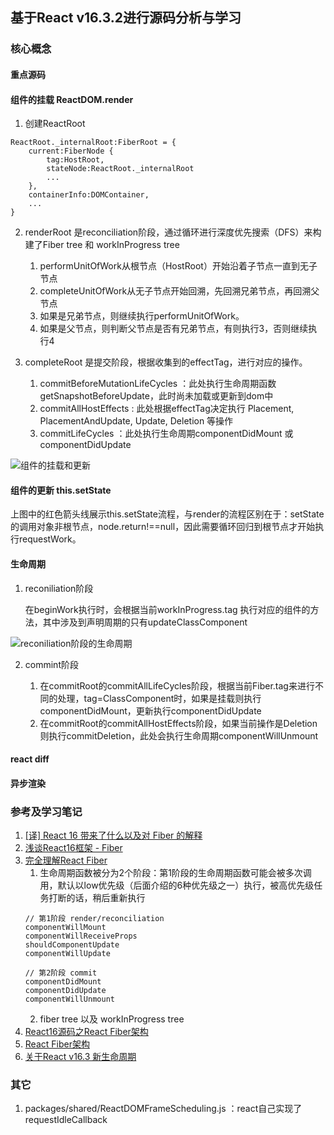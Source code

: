 ## 基于React v16.3.2进行源码分析与学习
### 核心概念
#### 重点源码
#### 组件的挂载 ReactDOM.render
1. 创建ReactRoot
```
ReactRoot._internalRoot:FiberRoot = {
    current:FiberNode {
        tag:HostRoot,
        stateNode:ReactRoot._internalRoot
        ...
    },
    containerInfo:DOMContainer,
    ...
}
```
2. renderRoot 是reconciliation阶段，通过循环进行深度优先搜索（DFS）来构建了Fiber tree 和 workInProgress tree

    1. performUnitOfWork从根节点（HostRoot）开始沿着子节点一直到无子节点
    2. completeUnitOfWork从无子节点开始回溯，先回溯兄弟节点，再回溯父节点
    3. 如果是兄弟节点，则继续执行performUnitOfWork。
    4. 如果是父节点，则判断父节点是否有兄弟节点，有则执行3，否则继续执行4

3. completeRoot 是提交阶段，根据收集到的effectTag，进行对应的操作。
    1. commitBeforeMutationLifeCycles ：此处执行生命周期函数getSnapshotBeforeUpdate，此时尚未加载或更新到dom中
    2. commitAllHostEffects : 此处根据effectTag决定执行 Placement, PlacementAndUpdate, Update, Deletion 等操作
    3. commitLifeCycles ：此处执行生命周期componentDidMount 或 componentDidUpdate

![组件的挂载和更新](https://github.com/cleverpp/SourceAnalytics/blob/master/react/react16/images/reactdom_render.png)

#### 组件的更新 this.setState
上图中的红色箭头线展示this.setState流程，与render的流程区别在于：setState的调用对象非根节点，node.return!==null，因此需要循环回归到根节点才开始执行requestWork。
#### 生命周期
1. reconiliation阶段

    在beginWork执行时，会根据当前workInProgress.tag 执行对应的组件的方法，其中涉及到声明周期的只有updateClassComponent

![reconiliation阶段的生命周期](https://github.com/cleverpp/SourceAnalytics/blob/master/react/react16/images/lifecycle-reconcile.png)

2. commint阶段

    1. 在commitRoot的commitAllLifeCycles阶段，根据当前Fiber.tag来进行不同的处理，tag=ClassComponent时，如果是挂载则执行componentDidMount，更新执行componentDidUpdate
    2. 在commitRoot的commitAllHostEffects阶段，如果当前操作是Deletion则执行commitDeletion，此处会执行生命周期componentWillUnmount
#### react diff


#### 异步渲染

### 参考及学习笔记
1. [[译] React 16 带来了什么以及对 Fiber 的解释](https://juejin.im/post/59de1b2a51882578c70c0833)
2. [浅谈React16框架 - Fiber](https://zhuanlan.zhihu.com/p/43394081)
3. [完全理解React Fiber](http://www.ayqy.net/blog/dive-into-react-fiber/)
    1. 生命周期函数被分为2个阶段：第1阶段的生命周期函数可能会被多次调用，默认以low优先级（后面介绍的6种优先级之一）执行，被高优先级任务打断的话，稍后重新执行
    ```
    // 第1阶段 render/reconciliation
    componentWillMount
    componentWillReceiveProps
    shouldComponentUpdate
    componentWillUpdate

    // 第2阶段 commit
    componentDidMount
    componentDidUpdate
    componentWillUnmount
    ```
    2. fiber tree 以及 workInProgress tree
4. [React16源码之React Fiber架构](https://juejin.im/post/5b7016606fb9a0099406f8de)
5. [React Fiber架构](https://zhuanlan.zhihu.com/p/37095662)
6. [关于React v16.3 新生命周期](https://juejin.im/post/5aca20c96fb9a028d700e1ce)

### 其它
1. packages/shared/ReactDOMFrameScheduling.js ：react自己实现了requestIdleCallback